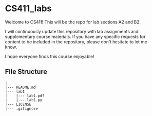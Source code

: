 # CS411_labs

Welcome to CS411! This will be the repo for lab sections A2 and B2.

I will continuously update this repository with lab assignments and supplementary course materials. If you have any specific requests for content to be included in the repository, please don't hesitate to let me know.

I hope everyone finds this course enjoyable!

## File Structure
```
|
|--- README.md
|--- lab1
|    |--- lab1.pdf
|    |--- lab1.py
|--- LICENSE
|--- .gitignore

```
